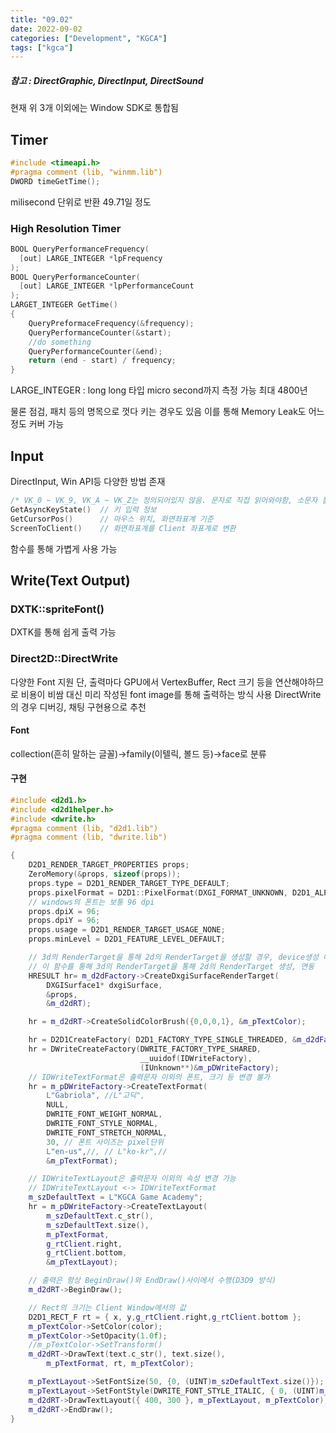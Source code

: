 ```yaml
---
title: "09.02"
date: 2022-09-02
categories: ["Development", "KGCA"]
tags: ["kgca"]
---
```

##### _참고_ : DirectGraphic, DirectInput, DirectSound
현재 위 3개 이외에는 Window SDK로 통합됨

## Timer
```cpp
#include <timeapi.h>
#pragma comment (lib, "winmm.lib")
DWORD timeGetTime();
```
milisecond 단위로 반환
49.71일 정도

### High Resolution Timer
```cpp
BOOL QueryPerformanceFrequency(
  [out] LARGE_INTEGER *lpFrequency
);
BOOL QueryPerformanceCounter(
  [out] LARGE_INTEGER *lpPerformanceCount
);
LARGET_INTEGER GetTime()
{
	QueryPreformaceFrequency(&frequency);
    QueryPerformanceCounter(&start);
    //do something
    QueryPerformanceCounter(&end);
    return (end - start) / frequency;
}
```
LARGE_INTEGER : long long 타입
micro second까지 측정 가능
최대 4800년

물론 점검, 패치 등의 명목으로 껏다 키는 경우도 있음
이를 통해 Memory Leak도 어느정도 커버 가능

## Input
DirectInput, Win API등 다양한 방법 존재
```cpp
/* VK_0 ~ VK_9, VK_A ~ VK_Z는 정의되어있지 않음. 문자로 직접 읽어와야함, 소문자 불가능 */
GetAsyncKeyState()	// 키 입력 정보
GetCursorPos()		// 마우스 위치, 화면좌표계 기준
ScreenToClient()	// 화면좌표계를 Client 좌표계로 변환
```
함수를 통해 가볍게 사용 가능

## Write(Text Output)
### DXTK::spriteFont()
DXTK를 통해 쉽게 출력 가능
### Direct2D::DirectWrite
다양한 Font 지원
단, 출력마다 GPU에서 VertexBuffer, Rect 크기 등을 연산해야하므로 비용이 비쌈
대신 미리 작성된 font image를 통해 출력하는 방식 사용
DirectWrite의 경우 디버깅, 채팅 구현용으로 추천
#### Font
collection(흔히 말하는 글꼴)->family(이텔릭, 볼드 등)->face로 분류
#### 구현
```cpp
#include <d2d1.h>
#include <d2d1helper.h>
#include <dwrite.h>
#pragma comment (lib, "d2d1.lib")
#pragma comment (lib, "dwrite.lib")
```
```cpp
{
	D2D1_RENDER_TARGET_PROPERTIES props;
	ZeroMemory(&props, sizeof(props));
	props.type = D2D1_RENDER_TARGET_TYPE_DEFAULT;
	props.pixelFormat = D2D1::PixelFormat(DXGI_FORMAT_UNKNOWN, D2D1_ALPHA_MODE_PREMULTIPLIED);
    // windows의 폰트는 보통 96 dpi
	props.dpiX = 96;
	props.dpiY = 96;
	props.usage = D2D1_RENDER_TARGET_USAGE_NONE;
	props.minLevel = D2D1_FEATURE_LEVEL_DEFAULT;

	// 3d의 RenderTarget을 통해 2d의 RenderTarget을 생성할 경우, device생성 때 D3D11_CREATE_DEVICE_BGRA_SUPPORT플래그 설정 필수
    // 이 함수를 통해 3d의 RenderTarget을 통해 2d의 RenderTarget 생성, 연동
	HRESULT hr= m_d2dFactory->CreateDxgiSurfaceRenderTarget(
		DXGISurface1* dxgiSurface,
		&props,
		&m_d2dRT);

	hr = m_d2dRT->CreateSolidColorBrush({0,0,0,1}, &m_pTextColor);

	hr = D2D1CreateFactory( D2D1_FACTORY_TYPE_SINGLE_THREADED, &m_d2dFactory);
	hr = DWriteCreateFactory(DWRITE_FACTORY_TYPE_SHARED,
							 __uuidof(IDWriteFactory), 
							 (IUnknown**)&m_pDWriteFactory);
    // IDWriteTextFormat은 출력문자 이외의 폰트, 크기 등 변경 불가
	hr = m_pDWriteFactory->CreateTextFormat(
		L"Gabriola", //L"고딕",
		NULL,
		DWRITE_FONT_WEIGHT_NORMAL,
		DWRITE_FONT_STYLE_NORMAL,
		DWRITE_FONT_STRETCH_NORMAL,
		30,	// 폰트 사이즈는 pixel단위
		L"en-us",//, // L"ko-kr",//
		&m_pTextFormat);

	// IDWriteTextLayout은 출력문자 이외의 속성 변경 가능
    // IDWriteTextLayout <-> IDWriteTextFormat
	m_szDefaultText = L"KGCA Game Academy";
	hr = m_pDWriteFactory->CreateTextLayout(
		m_szDefaultText.c_str(),
		m_szDefaultText.size(),
		m_pTextFormat,
		g_rtClient.right,
		g_rtClient.bottom,
		&m_pTextLayout);	

	// 출력은 항상 BeginDraw()와 EndDraw()사이에서 수행(D3D9 방식)
	m_d2dRT->BeginDraw();

	// Rect의 크기는 Client Window에서의 값
	D2D1_RECT_F rt = { x, y,g_rtClient.right,g_rtClient.bottom };
	m_pTextColor->SetColor(color);
	m_pTextColor->SetOpacity(1.0f);
	//m_pTextColor->SetTransform()
	m_d2dRT->DrawText(text.c_str(), text.size(),
		m_pTextFormat, rt, m_pTextColor);

	m_pTextLayout->SetFontSize(50, {0, (UINT)m_szDefaultText.size()});
	m_pTextLayout->SetFontStyle(DWRITE_FONT_STYLE_ITALIC, { 0, (UINT)m_szDefaultText.size() });
	m_d2dRT->DrawTextLayout({ 400, 300 }, m_pTextLayout, m_pTextColor);
	m_d2dRT->EndDraw();
}
```